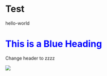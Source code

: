 # Test

hello-world

<h1 style="color:blue;">This is a Blue Heading</h1>

Change header to zzzz

<img src="https://tctechcrunch2011.files.wordpress.com/2015/08/safe_image.gif">


